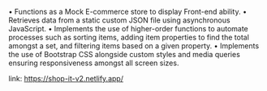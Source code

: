 • Functions as a Mock E-commerce store to display Front-end ability.
• Retrieves data from a static custom JSON file using asynchronous JavaScript.
• Implements the use of higher-order functions to automate processes such as sorting items, adding item properties to find the total amongst a set, and filtering items based on a given property.
• Implements the use of Bootstrap CSS alongside custom styles and media queries ensuring responsiveness amongst all screen sizes.

link: https://shop-it-v2.netlify.app/

